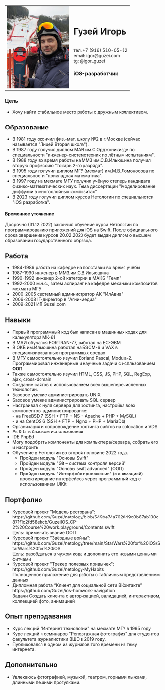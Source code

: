 <table>
<tr>
<td><img width = "200" src="img/20191220-135746-600%20Игорь%20на%20Саслонге%20Saslong.jpeg" title="Саслонг - трасса Кубка мира"></td>
<td><h1>Гузей Игорь</h1>
<br>тел. +7 (916) 510-05-12
<br>email: igor@guzei.com
<br>tg: @igor_guzei
<br><h3>iOS-разработчик</h3>
</td>
</tr>
</table>

### Цель
* Хочу найти стабильное место работы с дружным коллективом.

<h2>Образование</h2>
<ul>
<li>В 1981 году окончил физ.-мат. школу №2 в г.Москве (сейчас называется "Лицей Вторая школа").
<li>В 1987 году получил диплом МАИ им.С.Орджоникизде по специальности "инженер-системотехник по лётным испытаниям".
<li>В 1988 году во время работы на ММЗ им.С.В.Ильюшина получил вторую профессию "токарь 2-го разряда".
<li>В 1995 году получил диплом МГУ (мехмат) им.М.В.Ломоносова по специальности "прикладная математика".
<li>В 1997 году на мехмате МГУ получил учёную степерь кандидата физико-математических наук. Тема диссертации "Моделирование диффузии в многослойных композитах"
<li>В 2023 году получил диплом курсов Нетологии по специальнотси "iOS разработка".
</ul>

#### Временное уточнение
Досрочно (31.12.2022) закончил обучение курса Нетологии по программированию приложений для iOS на Swift.
После официального срока звершения курсов 20.02.2023 будет выдан диплом о высшем образовании государственного образца.

<h2>Работа</h2>
<ul>
<li>1984-1986 работа на кафедре на полставки во время учёбы
<li>1987-1990 инженер в ММЗ.им.С.В.Ильюшина
<li>1990-1992 инженер 2-ой категории в МАКБ "Темп"
<li>1992-2000 м.н.с., затем аспирант на кафедре механики композитов мехмата МГУ
<li>2000-2005 системный администратор АК "ИлАвиа"
<li>2006-2008 IT-директор в "Агни-медиа"
<li>2009-2021 ИП Guzei.com
</ul>

<h2>Навыки</h2>
<ul>
<li>Первый программный код был написан в машинных кодах для калькулятора МК-61
<li>В МАИ обучался FORTRAN-77, работал на ЕС-ЭВМ
<li>В ОКБ им.Ильюшина работал на БЭСМ-6 и VAX в специализированных программных средах
<li>В МГУ самостоятельно изучил Borland Pascal, Modula-2. Программировал инженерные и научные задачи с испльзованием <b>ООП</b>
<li>Также самостоятельно изучил HTML, CSS, JS, PHP, SQL, RegExp, ajax, cross-domain
<li>Создание сайтов с использованием всех вышеперечисленных технологий.
<li>Базовое умение администрировать UNIX
<li>Базовое умение администрировать SQL-сервер
<li>Настраивал с нуля сервера для хостинга, настройка всех компонентов, администрирование:
<br>- на FreeBSD 7 (SSH + FTP + NS + Apache + PHP + MySQL)
<br>- и на CentOS 6 (SSH + FTP + Nginx + PHP + MariaDb)
<li>Организация и сопровождение хостинга сайтов на colocation и VDS
<li>Ps & Lr в базовом использовании
<li>IDE PhpEd
<li>Могу подобрать компоненты для компьютера/сервера, собрать его и настроить
<li>Обучение в Нетологии во второй половине 2022 года.
<ul>
<li>Пройден модуль "Основы Swift"
<li>Пройден модуль "Git – система контроля версий"
<li>Пройден модуль "Основы swift advanced" (ООП)
<li>Пройден модуль "Интерфейс приложения" (с анимацией)
  <br>проектирование интерфейсов через программный код с использованием UIKit
</ul>
</ul>

<h2>Портфолио</h2>
<ul>
<li>Курсовой проект "Модель ресторана": https://github.com/Guzei/netology/blob/549be74a762049c0b67ab130c871f1c2fd58ebcb/GuzeiIOS_CP-2%20Course%20work.playground/Contents.swift
<br>Цель: применить знание ООП
<li>Курсовой проект "Звёздные войны": https://github.com/Guzei/netology/tree/main/StarWars%20for%20iOS/StarWars%20for%20iOS
<br>Цель: разобдаться в чужом коде и дополнить его новыми ценными фитчами
<li>Курсовой проект "Трекер полезных привычек": 
<br>https://github.com/Guzei/netology-MyHabits
<br>Полноценное приложение для работы с табличным представлением данных
<li>Дипломная работа “Клиент для социальной сети ВКонтакте”
<br>https://github.com/Guzei/ios-homwork-navigation
<br>Задачи Создать клиента с авторизацией, валидацией, интерактивом, коллекцией фото, анимацией
</ul>

## Опыт преподавания
* Курс лекций "Интернет технологии" на мехмате МГУ в 1995 году
* Курс лекций и семинаров "Репортажная фотография" для студентов факультета журналистики ВШЭ в 2019 году.
* Публиковался в одном из журналов того времени на тему интернета.

## Дополнительно
* Увлекаюсь фотографией, музыкой, театром, горными лыжами, длинными пешими прогулками.
